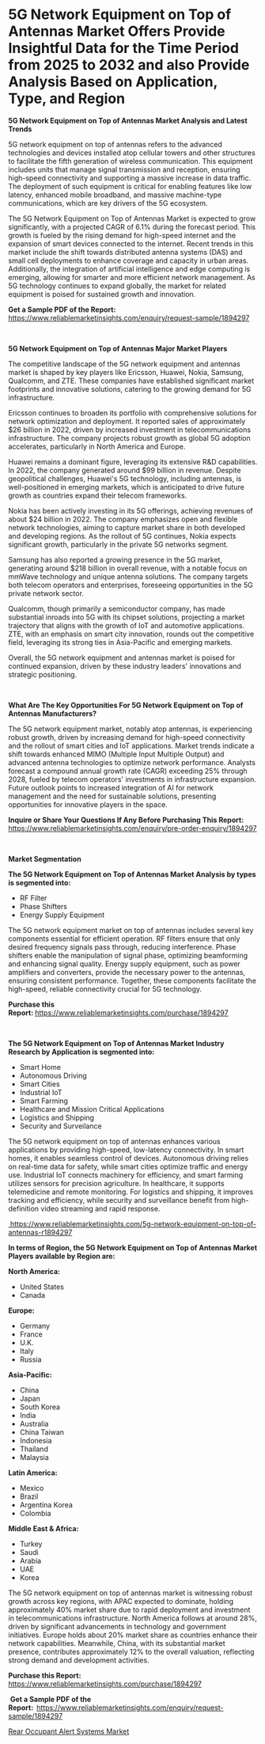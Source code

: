 <p><h1>5G Network Equipment on Top of Antennas Market Offers Provide Insightful Data for the Time Period from 2025 to 2032 and also Provide Analysis Based on Application, Type, and Region</h1></p><p><strong>5G Network Equipment on Top of Antennas Market Analysis and Latest Trends</strong></p>
<p><p>5G network equipment on top of antennas refers to the advanced technologies and devices installed atop cellular towers and other structures to facilitate the fifth generation of wireless communication. This equipment includes units that manage signal transmission and reception, ensuring high-speed connectivity and supporting a massive increase in data traffic. The deployment of such equipment is critical for enabling features like low latency, enhanced mobile broadband, and massive machine-type communications, which are key drivers of the 5G ecosystem.</p><p>The 5G Network Equipment on Top of Antennas Market is expected to grow significantly, with a projected CAGR of 6.1% during the forecast period. This growth is fueled by the rising demand for high-speed internet and the expansion of smart devices connected to the internet. Recent trends in this market include the shift towards distributed antenna systems (DAS) and small cell deployments to enhance coverage and capacity in urban areas. Additionally, the integration of artificial intelligence and edge computing is emerging, allowing for smarter and more efficient network management. As 5G technology continues to expand globally, the market for related equipment is poised for sustained growth and innovation.</p></p>
<p><strong>Get a Sample PDF of the Report:&nbsp;</strong> <a href="https://www.reliablemarketinsights.com/enquiry/request-sample/1894297?utm_campaign=3257&utm_medium=2&utm_source=Github&utm_content=ia&utm_term=28032025&utm_id=5g-network-equipment-on-top-of-antennas">https://www.reliablemarketinsights.com/enquiry/request-sample/1894297</a></p>
<p>&nbsp;</p>
<p><strong>5G Network Equipment on Top of Antennas Major Market Players</strong></p>
<p><p>The competitive landscape of the 5G network equipment and antennas market is shaped by key players like Ericsson, Huawei, Nokia, Samsung, Qualcomm, and ZTE. These companies have established significant market footprints and innovative solutions, catering to the growing demand for 5G infrastructure.</p><p>Ericsson continues to broaden its portfolio with comprehensive solutions for network optimization and deployment. It reported sales of approximately $26 billion in 2022, driven by increased investment in telecommunications infrastructure. The company projects robust growth as global 5G adoption accelerates, particularly in North America and Europe.</p><p>Huawei remains a dominant figure, leveraging its extensive R&D capabilities. In 2022, the company generated around $99 billion in revenue. Despite geopolitical challenges, Huawei's 5G technology, including antennas, is well-positioned in emerging markets, which is anticipated to drive future growth as countries expand their telecom frameworks.</p><p>Nokia has been actively investing in its 5G offerings, achieving revenues of about $24 billion in 2022. The company emphasizes open and flexible network technologies, aiming to capture market share in both developed and developing regions. As the rollout of 5G continues, Nokia expects significant growth, particularly in the private 5G networks segment.</p><p>Samsung has also reported a growing presence in the 5G market, generating around $218 billion in overall revenue, with a notable focus on mmWave technology and unique antenna solutions. The company targets both telecom operators and enterprises, foreseeing opportunities in the 5G private network sector.</p><p>Qualcomm, though primarily a semiconductor company, has made substantial inroads into 5G with its chipset solutions, projecting a market trajectory that aligns with the growth of IoT and automotive applications. ZTE, with an emphasis on smart city innovation, rounds out the competitive field, leveraging its strong ties in Asia-Pacific and emerging markets.</p><p>Overall, the 5G network equipment and antennas market is poised for continued expansion, driven by these industry leaders' innovations and strategic positioning.</p></p>
<p>&nbsp;</p>
<p><strong>What Are The Key Opportunities For 5G Network Equipment on Top of Antennas Manufacturers?</strong></p>
<p><p>The 5G network equipment market, notably atop antennas, is experiencing robust growth, driven by increasing demand for high-speed connectivity and the rollout of smart cities and IoT applications. Market trends indicate a shift towards enhanced MIMO (Multiple Input Multiple Output) and advanced antenna technologies to optimize network performance. Analysts forecast a compound annual growth rate (CAGR) exceeding 25% through 2028, fueled by telecom operators' investments in infrastructure expansion. Future outlook points to increased integration of AI for network management and the need for sustainable solutions, presenting opportunities for innovative players in the space.</p></p>
<p><strong>Inquire or Share Your Questions If Any Before Purchasing This Report:</strong> <a href="https://www.reliablemarketinsights.com/enquiry/pre-order-enquiry/1894297?utm_campaign=3257&utm_medium=2&utm_source=Github&utm_content=ia&utm_term=28032025&utm_id=5g-network-equipment-on-top-of-antennas">https://www.reliablemarketinsights.com/enquiry/pre-order-enquiry/1894297</a></p>
<p>&nbsp;</p>
<p><strong>Market Segmentation</strong></p>
<p><strong>The 5G Network Equipment on Top of Antennas Market Analysis by types is segmented into:</strong></p>
<p><ul><li>RF Filter</li><li>Phase Shifters</li><li>Energy Supply Equipment</li></ul></p>
<p><p>The 5G network equipment market on top of antennas includes several key components essential for efficient operation. RF filters ensure that only desired frequency signals pass through, reducing interference. Phase shifters enable the manipulation of signal phase, optimizing beamforming and enhancing signal quality. Energy supply equipment, such as power amplifiers and converters, provide the necessary power to the antennas, ensuring consistent performance. Together, these components facilitate the high-speed, reliable connectivity crucial for 5G technology.</p></p>
<p><strong>Purchase this Report:&nbsp;</strong><a href="https://www.reliablemarketinsights.com/purchase/1894297?utm_campaign=3257&utm_medium=2&utm_source=Github&utm_content=ia&utm_term=28032025&utm_id=5g-network-equipment-on-top-of-antennas">https://www.reliablemarketinsights.com/purchase/1894297</a></p>
<p>&nbsp;</p>
<p><strong>The 5G Network Equipment on Top of Antennas Market Industry Research by Application is segmented into:</strong></p>
<p><ul><li>Smart Home</li><li>Autonomous Driving</li><li>Smart Cities</li><li>Industrial IoT</li><li>Smart Farming</li><li>Healthcare and Mission Critical Applications</li><li>Logistics and Shipping</li><li>Security and Surveilance</li></ul></p>
<p><p>The 5G network equipment on top of antennas enhances various applications by providing high-speed, low-latency connectivity. In smart homes, it enables seamless control of devices. Autonomous driving relies on real-time data for safety, while smart cities optimize traffic and energy use. Industrial IoT connects machinery for efficiency, and smart farming utilizes sensors for precision agriculture. In healthcare, it supports telemedicine and remote monitoring. For logistics and shipping, it improves tracking and efficiency, while security and surveillance benefit from high-definition video streaming and rapid response.</p></p>
<p><a href="https://www.reliablemarketinsights.com/5g-network-equipment-on-top-of-antennas-r1894297?utm_campaign=3257&utm_medium=2&utm_source=Github&utm_content=ia&utm_term=28032025&utm_id=5g-network-equipment-on-top-of-antennas">&nbsp;https://www.reliablemarketinsights.com/5g-network-equipment-on-top-of-antennas-r1894297</a></p>
<p><strong>In terms of Region, the 5G Network Equipment on Top of Antennas Market Players available by Region are:</strong></p>
<p>
    <p> <strong> North America: </strong>
        <ul>
            <li>United States</li>
            <li>Canada</li>
        </ul>
        </p> 
    <p> <strong> Europe: </strong>
        <ul>
            <li>Germany</li>
            <li>France</li>
            <li>U.K.</li>
            <li>Italy</li>
            <li>Russia</li>
        </ul>
        </p> 
    <p> <strong> Asia-Pacific: </strong>
        <ul>
            <li>China</li>
            <li>Japan</li>
            <li>South Korea</li>
            <li>India</li>
            <li>Australia</li>
            <li>China Taiwan</li>
            <li>Indonesia</li>
            <li>Thailand</li>
            <li>Malaysia</li>
        </ul>
        </p> 
    <p> <strong> Latin America: </strong>
        <ul>
            <li>Mexico</li>
            <li>Brazil</li>
            <li>Argentina Korea</li>
            <li>Colombia</li>
        </ul>
        </p> 
    <p> <strong> Middle East & Africa: </strong>
        <ul>
            <li>Turkey</li>
            <li>Saudi</li>
            <li>Arabia</li>
            <li>UAE</li>
            <li>Korea</li>
        </ul>
    </p>
    </p>
<p><p>The 5G network equipment on top of antennas market is witnessing robust growth across key regions, with APAC expected to dominate, holding approximately 40% market share due to rapid deployment and investment in telecommunications infrastructure. North America follows at around 28%, driven by significant advancements in technology and government initiatives. Europe holds about 20% market share as countries enhance their network capabilities. Meanwhile, China, with its substantial market presence, contributes approximately 12% to the overall valuation, reflecting strong demand and development activities.</p></p>
<p><strong>Purchase this Report: </strong><a href="https://www.reliablemarketinsights.com/purchase/1894297?utm_campaign=3257&utm_medium=2&utm_source=Github&utm_content=ia&utm_term=28032025&utm_id=5g-network-equipment-on-top-of-antennas">https://www.reliablemarketinsights.com/purchase/1894297</a></p>
<p>&nbsp;<strong>Get a Sample PDF of the Report:&nbsp;&nbsp;</strong><a href="https://www.reliablemarketinsights.com/enquiry/request-sample/1894297?utm_campaign=3257&utm_medium=2&utm_source=Github&utm_content=ia&utm_term=28032025&utm_id=5g-network-equipment-on-top-of-antennas">https://www.reliablemarketinsights.com/enquiry/request-sample/1894297</a></p>
<p><strong></strong></p>
<p><p><a href="https://github.com/cobinaydin13/Market-Research-Report-List-1/blob/main/rear-occupant-alert-systems-market.md?utm_campaign=3257&utm_medium=2&utm_source=Github&utm_content=ia&utm_term=28032025&utm_id=5g-network-equipment-on-top-of-antennas">Rear Occupant Alert Systems Market</a></p></p>
